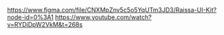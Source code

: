 https://www.figma.com/file/CNXMpZnv5c5o5YqUTm3JD3/Raissa-UI-Kit?node-id=0%3A1
https://www.youtube.com/watch?v=RYDiDpW2VkM&t=268s
